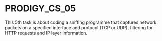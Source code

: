 # PRODIGY_CS_05
This 5th task is about coding a sniffing programme that captures network packets on a specified interface and protocol (TCP or UDP), filtering for HTTP requests and IP layer information.
